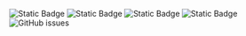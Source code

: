 ![Static Badge](https://img.shields.io/badge/blacklists-60-000000) ![Static Badge](https://img.shields.io/badge/blacklisted-2802810-cc0000) ![Static Badge](https://img.shields.io/badge/whitelisted-2245-00CC00) ![Static Badge](https://img.shields.io/badge/streaming_blacklist-28107-000000) ![GitHub issues](https://img.shields.io/github/issues/fabriziosalmi/blacklists)
